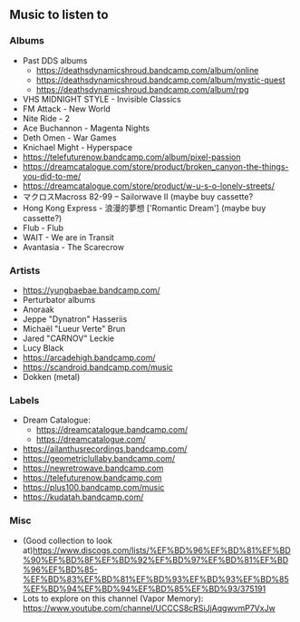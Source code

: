 ## Music to listen to

### Albums
* Past DDS albums
    * https://deathsdynamicshroud.bandcamp.com/album/online
    * https://deathsdynamicshroud.bandcamp.com/album/mystic-quest
    * https://deathsdynamicshroud.bandcamp.com/album/rpg
* VHS MIDNIGHT STYLE - Invisible Classics
* FM Attack - New World
* Nite Ride - 2
* Ace Buchannon - Magenta Nights
* Deth Omen - War Games
* Knichael Might - Hyperspace
* https://telefuturenow.bandcamp.com/album/pixel-passion
* https://dreamcatalogue.com/store/product/broken_canyon-the-things-you-did-to-me/
* https://dreamcatalogue.com/store/product/w-u-s-o-lonely-streets/
*  マクロスMacross 82-99 ‎– Sailorwave II (maybe buy cassette?
* Hong Kong Express - 浪漫的夢想 ['Romantic Dream'] (maybe buy cassette?)
* Flub - Flub
* WAIT - We are in Transit
* Avantasia - The Scarecrow

### Artists
* https://yungbaebae.bandcamp.com/
* Perturbator albums
* Anoraak
* Jeppe "Dynatron" Hasseriis
* Michaël "Lueur Verte" Brun
* Jared "CARNOV" Leckie
* Lucy Black
* https://arcadehigh.bandcamp.com/
* https://scandroid.bandcamp.com/music
* Dokken (metal)

### Labels
* Dream Catalogue:
    * https://dreamcatalogue.bandcamp.com/
    * https://dreamcatalogue.com/
* https://ailanthusrecordings.bandcamp.com/
* https://geometriclullaby.bandcamp.com/
* https://newretrowave.bandcamp.com
* https://telefuturenow.bandcamp.com
* https://plus100.bandcamp.com/music
* https://kudatah.bandcamp.com/

### Misc
* (Good collection to look at)https://www.discogs.com/lists/%EF%BD%96%EF%BD%81%EF%BD%90%EF%BD%8F%EF%BD%92%EF%BD%97%EF%BD%81%EF%BD%96%EF%BD%85-%EF%BD%83%EF%BD%81%EF%BD%93%EF%BD%93%EF%BD%85%EF%BD%94%EF%BD%94%EF%BD%85%EF%BD%93/375191
* Lots to explore on this channel (Vapor Memory): https://www.youtube.com/channel/UCCCS8cRSiJjAqgwvmP7VxJw